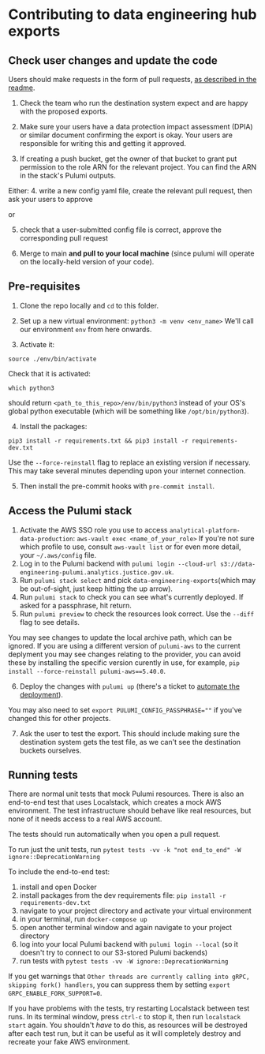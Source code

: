 # Contributing to data engineering hub exports

## Check user changes and update the code

Users should make requests in the form of pull requests, [as described in the readme](README.md).

1. Check the team who run the destination system expect and are happy with the proposed exports.

2. Make sure your users have a data protection impact assessment (DPIA) or similar document confirming the export is okay. Your users are responsible for writing this and getting it approved.

3. If creating a push bucket, get the owner of that bucket to grant put permission to the role ARN for the relevant project. You can find the ARN in the stack's Pulumi outputs.

Either:
4. write a new config yaml file, create the relevant pull request, then ask your users to approve

or

5. check that a user-submitted config file is correct, approve the corresponding pull request

6. Merge to main **and pull to your local machine** (since pulumi will operate on the locally-held version of your code).

## Pre-requisites

1. Clone the repo locally and `cd` to this folder.

2. Set up a new virtual environment:
`python3 -m venv <env_name>`
We'll call our environment `env` from here onwards.

3. Activate it:

`source ./env/bin/activate`

Check that it is activated:

`which python3`

should return `<path_to_this_repo>/env/bin/python3` instead of your OS's global python executable (which will be something like `/opt/bin/python3`).

4. Install the packages:

`pip3 install -r requirements.txt && pip3 install -r requirements-dev.txt`

Use the `--force-reinstall` flag to replace an existing version if necessary.  This may take several minutes depending upon your internet connection.

5. Then install the pre-commit hooks with `pre-commit install`.

## Access the Pulumi stack

1. Activate the AWS SSO role you use to access `analytical-platform-data-production`:
    `aws-vault exec <name_of_your_role>`
   If you're not sure which profile to use, consult `aws-vault list` or for even more detail, your `~/.aws/config` file.
3. Log in to the Pulumi backend with `pulumi login --cloud-url s3://data-engineering-pulumi.analytics.justice.gov.uk`.
4. Run `pulumi stack select` and pick `data-engineering-exports`(which may be out-of-sight, just keep hitting the up arrow).
5. Run `pulumi stack` to check you can see what's currently deployed.  If asked for a passphrase, hit return.
6. Run `pulumi preview` to check the resources look correct. Use the `--diff` flag to see details.

You may see changes to update the local archive path, which can be ignored. If you are using a different version of `pulumi-aws` to the current deplyment you may see changes relating to the provider, you can avoid these by installing the specific version curently in use, for example, `pip install --force-reinstall pulumi-aws==5.40.0`.


6. Deploy the changes with `pulumi up` (there's a ticket to [automate the deployment](https://dsdmoj.atlassian.net/browse/PDE-1441)).

You may also need to set `export PULUMI_CONFIG_PASSPHRASE=""` if you've changed this for other projects.

7. Ask the user to test the export. This should include making sure the destination system gets the test file, as we can't see the destination buckets ourselves.

## Running tests

There are normal unit tests that mock Pulumi resources. There is also an end-to-end test that uses Localstack, which creates a mock AWS environment. The test infrastructure should behave like real resources, but none of it needs access to a real AWS account.

The tests should run automatically when you open a pull request.

To run just the unit tests, run `pytest tests -vv -k "not end_to_end" -W ignore::DeprecationWarning`

To include the end-to-end test:

1. install and open Docker
2. install packages from the dev requirements file: `pip install -r requirements-dev.txt`
3. navigate to your project directory and activate your virtual environment
4. in your terminal, run `docker-compose up`
5. open another terminal window and again navigate to your project directory
6. log into your local Pulumi backend with `pulumi login --local` (so it doesn't try to connect to our S3-stored Pulumi backends)
7. run tests with `pytest tests -vv -W ignore::DeprecationWarning`

If you get warnings that `Other threads are currently calling into gRPC, skipping fork() handlers`, you can suppress them by setting `export GRPC_ENABLE_FORK_SUPPORT=0`.

If you have problems with the tests, try restarting Localstack between test runs. In its terminal window, press `ctrl-c` to stop it, then run `localstack start` again. You shouldn't _have_ to do this, as resources will be destroyed after each test run, but it can be useful as it will completely destroy and recreate your fake AWS environment.
